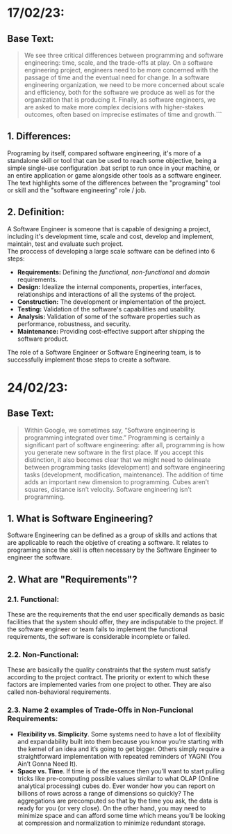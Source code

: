 # 17/02/23:  

## Base Text:  
> We see three critical differences between programming and software engineering: time, scale, and the trade-offs at play. On a software engineering project, engineers need to be more concerned with the passage of time and the eventual need for change. In a software engineering organization, we need to be more concerned about scale and efficiency, both for the software we produce as well as for the organization that is producing it. Finally, as software engineers, we are asked to make more complex decisions with higher-stakes outcomes, often based on imprecise estimates of time and growth.```

## 1. Differences:  
  Programing by itself, compared software engineering, it's more of a standalone skill or tool that can be used to reach some objective, being a simple single-use configuration .bat script to run once in your machine, or an entire application or game alongside other tools as a software engineer.  
  The text highlights some of the differences between the "programing" tool or skill and the "software engineering" role / job.

## 2. Definition:  
  A Software Engineer is someone that is capable of designing a project, including it's development time, scale and cost, develop and implement, maintain, test and evaluate such project.   
  The proccess of developing a large scale software can be defined into 6 steps:  
   - **Requirements:** Defining the *functional*, *non-functional* and *domain* requirements.  
   - **Design:** Idealize the internal components, properties, interfaces, relationships and interactions of all the systems of the project.  
   - **Construction:** The development or implementation of the project.  
   - **Testing:** Validation of the software's capabilities and usability.  
   - **Analysis:** Validation of some of the software properties such as performance, robustness, and security.  
   - **Maintenance:** Providing cost-effective support after shipping the software product.  

The role of a Software Engineer or Software Engineering team, is to successfully implement those steps to create a software.

# 24/02/23:  

## Base Text:  
> Within Google, we sometimes say, “Software engineering is programming integrated over time.” Programming is certainly a significant part of software engineering: after all, programming is how you generate new software in the first place. If you accept this distinction, it also becomes clear that we might need to delineate between programming tasks (development) and software engineering tasks (development, modification, maintenance). The addition of time adds an important new dimension to programming. Cubes aren’t squares, distance isn’t velocity. Software engineering isn’t programming.

## 1. What is Software Engineering? 
  Software Engineering can be defined as a group of skills and actions that are applicable to reach the objetive of creating a software. It relates to programing since the skill is often necessary by the Software Engineer to engineer the software.

## 2. What are "Requirements"?  
  ### 2.1. Functional:  
  These are the requirements that the end user specifically demands as basic facilities that the system should offer, they are indisputable to the project. If the software engineer or team fails to implement the functional requirements, the software is considerable incomplete or failed.  
  
  ### 2.2. Non-Functional:  
  These are basically the quality constraints that the system must satisfy according to the project contract. The priority or extent to which these factors are implemented varies from one project to other. They are also called non-behavioral requirements.  
    
  ### 2.3. Name 2 examples of Trade-Offs in Non-Funcional Requirements:  
   - **Flexibility vs. Simplicity**. Some systems need to have a lot of flexibility and expandability built into them because you know you’re starting with the kernel of an idea and it’s going to get bigger. Others simply require a straightforward implementation with repeated reminders of YAGNI (You Ain’t Gonna Need It).  
   - **Space vs. Time**. If time is of the essence then you’ll want to start pulling tricks like pre-computing possible values similar to what OLAP (Online analytical processing) cubes do. Ever wonder how you can report on billions of rows across a range of dimensions so quickly? The aggregations are precomputed so that by the time you ask, the data is ready for you (or very close). On the other hand, you may need to minimize space and can afford some time which means you’ll be looking at compression and normalization to minimize redundant storage.  

  
  
